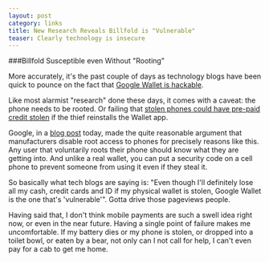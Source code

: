 ```yaml
---
layout: post
category: links
title: New Research Reveals Billfold is "Vulnerable"
teaser: Clearly technology is insecure
---
```


###Billfold Susceptible even Without "Rooting"

More accurately, it's the past couple of days as technology blogs have been quick to pounce on the fact that [Google Wallet is hackable](https://zvelo.com/blog/entry/google-wallet-security-pin-exposure-vulnerability). 

Like most alarmist "research" done these days, it comes with a caveat: the phone needs to be rooted. Or failing that [stolen phones could have pre-paid credit stolen](http://www.theverge.com/2012/2/9/2787758/second-google-wallet-security-vulnerability-confirmed-affects-all) if the thief reinstalls the Wallet app.

Google, in a [blog post](http://googlecommerce.blogspot.com/2012/02/protecting-your-payments-with-google.html) today, made the quite reasonable argument that manufacturers disable root access to phones for precisely reasons like this. Any user that voluntarily roots their phone should know what they are getting into. And unlike a real wallet, you can put a security code on a cell phone to prevent someone from using it even if they steal it. 

So basically what tech blogs are saying is: "Even though I'll definitely lose all my cash, credit cards and ID if my physical wallet is stolen, Google Wallet is the one that's 'vulnerable'". Gotta drive those pageviews people.

Having said that, I don't think mobile payments are such a swell idea right now, or even in the near future. Having a single point of failure makes me uncomfortable. If my battery dies or my phone is stolen, or dropped into a toilet bowl, or eaten by a bear, not only can I not call for help, I can't even pay for a cab to get me home.
